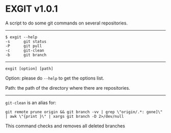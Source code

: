 <h1>EXGIT v1.0.1</h1>

A script to do some git commands on several repositories.
<hr />

```
$ exgit --help
-s      git status
-P      git pull
-c      git-clean
-b      git branch
```
<hr />

`exgit [option] [path]`

Option: please do `--help` to get the options list.

Path: the path of the directory where there are repositories.
<hr />

`git-clean` is an alias for:

`git remote prune origin && git branch -vv | grep \"origin/.*: gone]\" | awk \"{print }\" | xargs git branch -D 2>/dev/null`

This command checks and removes all deleted branches
